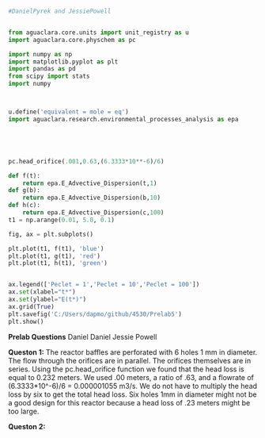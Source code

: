 ```python

#DanielPyrek and JessiePowell


from aguaclara.core.units import unit_registry as u
import aguaclara.core.physchem as pc

import numpy as np
import matplotlib.pyplot as plt
import pandas as pd
from scipy import stats
import numpy



u.define('equivalent = mole = eq')
import aguaclara.research.environmental_processes_analysis as epa





pc.head_orifice(.001,0.63,(6.3333*10**-6)/6)

def f(t):
    return epa.E_Advective_Dispersion(t,1)
def g(b):
    return epa.E_Advective_Dispersion(b,10)
def h(c):
    return epa.E_Advective_Dispersion(c,100)
t1 = np.arange(0.01, 5.0, 0.1)

fig, ax = plt.subplots()

plt.plot(t1, f(t1), 'blue')
plt.plot(t1, g(t1), 'red')
plt.plot(t1, h(t1), 'green')


ax.legend(['Peclet = 1','Peclet = 10','Peclet = 100'])
ax.set(xlabel="t*")
ax.set(ylabel="E(t*)")
ax.grid(True)
plt.savefig('C:/Users/dapmo/github/4530/Prelab5')
plt.show()


```

<b>Prelab Questions</b>
Daniel Daniel
Jessie Powell


<b>Queston 1:</b>
The reactor baffles are perforated with 6 holes 1 mm in diameter. The flow through the orifices are in parallel. The orifices themselves are in series. Using the pc.head_orifice function we found that the head loss is equal to 0.232 meters. We used .00 meters, a ratio of .63, and a flowrate of (6.3333*10^-6)/6 = 0.000001055 m3/s. We do not have to multiply the head loss by six to get the total head loss. Six holes 1mm in diameter might not be a good design for this reactor because a head loss of .23 meters might be too large.

<b>Queston 2:</b>
